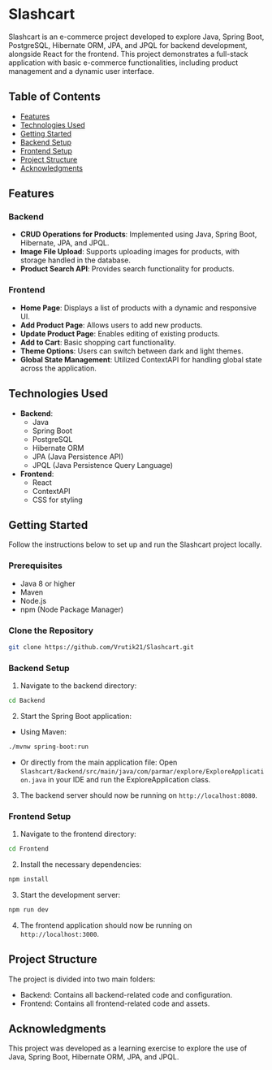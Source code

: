 # Slashcart

Slashcart is an e-commerce project developed to explore Java, Spring Boot, PostgreSQL, Hibernate ORM, JPA, and JPQL for backend development, alongside React for the frontend. This project demonstrates a full-stack application with basic e-commerce functionalities, including product management and a dynamic user interface.

## Table of Contents

- [Features](#features)
- [Technologies Used](#technologies-used)
- [Getting Started](#getting-started)
- [Backend Setup](#backend-setup)
- [Frontend Setup](#frontend-setup)
- [Project Structure](#project-structure)
- [Acknowledgments](#acknowledgments)

## Features

### Backend

- **CRUD Operations for Products**: Implemented using Java, Spring Boot, Hibernate, JPA, and JPQL.
- **Image File Upload**: Supports uploading images for products, with storage handled in the database.
- **Product Search API**: Provides search functionality for products.

### Frontend

- **Home Page**: Displays a list of products with a dynamic and responsive UI.
- **Add Product Page**: Allows users to add new products.
- **Update Product Page**: Enables editing of existing products.
- **Add to Cart**: Basic shopping cart functionality.
- **Theme Options**: Users can switch between dark and light themes.
- **Global State Management**: Utilized ContextAPI for handling global state across the application.

## Technologies Used

- **Backend**:
  - Java
  - Spring Boot
  - PostgreSQL
  - Hibernate ORM
  - JPA (Java Persistence API)
  - JPQL (Java Persistence Query Language)
- **Frontend**:
  - React
  - ContextAPI
  - CSS for styling

## Getting Started

Follow the instructions below to set up and run the Slashcart project locally.

### Prerequisites

- Java 8 or higher
- Maven
- Node.js
- npm (Node Package Manager)

### Clone the Repository

```bash
git clone https://github.com/Vrutik21/Slashcart.git
```

### Backend Setup

1. Navigate to the backend directory:

```bash
cd Backend
```

2. Start the Spring Boot application:

- Using Maven:

```bash
./mvnw spring-boot:run
```

- Or directly from the main application file: Open `Slashcart/Backend/src/main/java/com/parmar/explore/ExploreApplication.java` in your IDE and run the ExploreApplication class.

3. The backend server should now be running on `http://localhost:8080`.

### Frontend Setup

1. Navigate to the frontend directory:

```bash
cd Frontend
```

2. Install the necessary dependencies:

```bash
npm install
```

3. Start the development server:

```bash
npm run dev
```

4. The frontend application should now be running on `http://localhost:3000`.

## Project Structure

The project is divided into two main folders:

- Backend: Contains all backend-related code and configuration.
- Frontend: Contains all frontend-related code and assets.

## Acknowledgments

This project was developed as a learning exercise to explore the use of Java, Spring Boot, Hibernate ORM, JPA, and JPQL.
